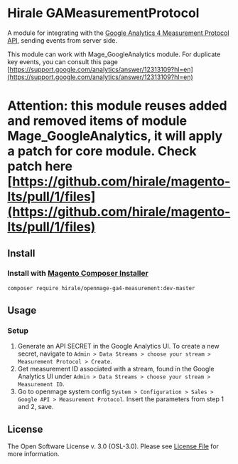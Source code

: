 # Hirale GAMeasurementProtocol

A module for integrating with the [Google Analytics 4 Measurement Protocol API](https://developers.google.com/analytics/devguides/collection/protocol/ga4/reference?client_type=gtag#overview), sending events from server side.

This module can work with Mage_GoogleAnalytics module. 
For duplicate key events, you can consult this page [https://support.google.com/analytics/answer/12313109?hl=en](https://support.google.com/analytics/answer/12313109?hl=en)

# Attention: this module reuses added and removed items of module Mage_GoogleAnalytics, it will apply a patch for core module. Check patch here [https://github.com/hirale/magento-lts/pull/1/files](https://github.com/hirale/magento-lts/pull/1/files)


## Install

### Install with [Magento Composer Installer](https://github.com/Cotya/magento-composer-installer)

```bash
composer require hirale/openmage-ga4-measurement:dev-master
```

## Usage

### Setup

1. Generate an API SECRET in the Google Analytics UI. To create a new secret, navigate to `Admin > Data Streams > choose your stream > Measurement Protocol > Create`.
2. Get measurement ID associated with a stream, found in the Google Analytics UI under `Admin > Data Streams > choose your stream > Measurement ID`.
3. Go to openmage system config `System > Configuration > Sales > Google API > Measurement Protocol`. Insert the parameters from step 1 and 2, save.


## License

The Open Software License v. 3.0 (OSL-3.0). Please see [License File](LICENSE.md) for more information.
